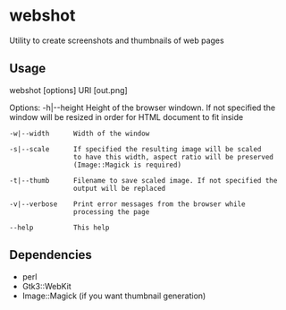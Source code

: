 webshot
=======

Utility to create screenshots and thumbnails of web pages

Usage 
-----

webshot [options] URI [out.png]

Options: 
    -h|--height     Height of the browser windown. If not specified
                    the window will be resized in order for HTML
                    document to fit inside

    -w|--width      Width of the window

    -s|--scale      If specified the resulting image will be scaled
                    to have this width, aspect ratio will be preserved
                    (Image::Magick is required)

    -t|--thumb      Filename to save scaled image. If not specified the 
                    output will be replaced

    -v|--verbose    Print error messages from the browser while 
                    processing the page

    --help          This help


Dependencies
------------

- perl
- Gtk3::WebKit
- Image::Magick (if you want thumbnail generation)
